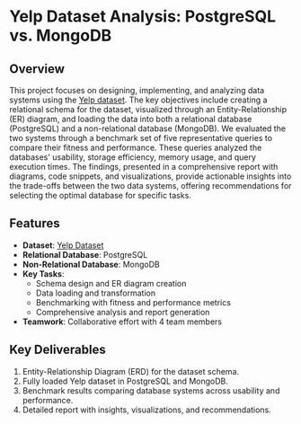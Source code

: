 # Yelp Dataset Analysis: PostgreSQL vs. MongoDB

## Overview

This project focuses on designing, implementing, and analyzing data systems using the [Yelp dataset](https://www.yelp.com/dataset). The key objectives include creating a relational schema for the dataset, visualized through an Entity-Relationship (ER) diagram, and loading the data into both a relational database (PostgreSQL) and a non-relational database (MongoDB). We evaluated the two systems through a benchmark set of five representative queries to compare their fitness and performance. These queries analyzed the databases' usability, storage efficiency, memory usage, and query execution times. The findings, presented in a comprehensive report with diagrams, code snippets, and visualizations, provide actionable insights into the trade-offs between the two data systems, offering recommendations for selecting the optimal database for specific tasks.

## Features
- **Dataset**: [Yelp Dataset](https://www.yelp.com/dataset)
- **Relational Database**: PostgreSQL
- **Non-Relational Database**: MongoDB
- **Key Tasks**:
  - Schema design and ER diagram creation
  - Data loading and transformation
  - Benchmarking with fitness and performance metrics
  - Comprehensive analysis and report generation
- **Teamwork**: Collaborative effort with 4 team members

## Key Deliverables
1. Entity-Relationship Diagram (ERD) for the dataset schema.
2. Fully loaded Yelp dataset in PostgreSQL and MongoDB.
3. Benchmark results comparing database systems across usability and performance.
4. Detailed report with insights, visualizations, and recommendations.
